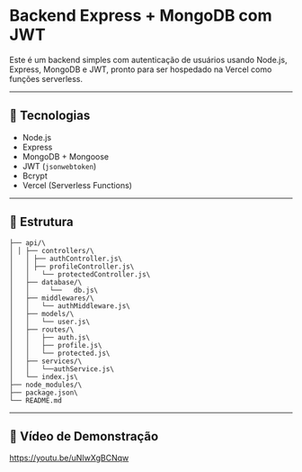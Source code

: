 
# Backend Express + MongoDB com JWT

Este é um backend simples com autenticação de usuários usando Node.js, Express, MongoDB e JWT, pronto para ser hospedado na Vercel como funções serverless.

---

## 🚀 Tecnologias

- Node.js  
- Express  
- MongoDB + Mongoose  
- JWT (`jsonwebtoken`)  
- Bcrypt  
- Vercel (Serverless Functions)

---

## 📁 Estrutura

```
├── api/\
│ │ ├── controllers/\
│	│ ├── authController.js\
│	│ ├── profileController.js\
│	│	└── protectedController.js\
│	├── database/\
│	│	  └──	db.js\
│	├──	middlewares/\
│	│	└──	authMiddleware.js\
│	├── models/\
│	│	└──	user.js\
│	├── routes/\
│	│	├──	auth.js\
│	│	├──	profile.js\
│	│	└──	protected.js\
│	├── services/\
│	│	└──authService.js\
│	└── index.js\
├── node_modules/\
├──	package.json\
└── README.md
```

---

## 🎥 Vídeo de Demonstração

https://youtu.be/uNIwXgBCNqw
